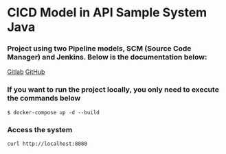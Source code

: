 # CICD Model in API Sample System Java

### Project using two Pipeline models, SCM (Source Code Manager) and Jenkins. Below is the documentation below:

[Gitlab](https://gitlab.com/jonascavalcantineto/apiSampleJava/-/tree/master/docs/gitlab)
[GitHub](https://github.com/jonascavalcantineto/apiSampleJava/tree/master/docs/github)

### If you want to run the project locally, you only need to execute the commands below

```
$ docker-compose up -d --build
```

### Access the system 

```
curl http://localhost:8080
```